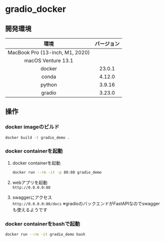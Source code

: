 # gradio_docker

## 開発環境

| 環境 | バージョン |
|:-------------:|:-------------:|
| MacBook Pro (13-inch, M1, 2020) | |
| macOS Venture 13.1 | |
| docker | 23.0.1 |
| conda | 4.12.0 |
| python | 3.9.16 |
| gradio | 3.23.0 |


## 操作

### docker imageのビルド

```bash
docker build -t gradio_demo .
```

### docker containerを起動

1. docker containerを起動
    ```bash
    docker run --rm -it -p 80:80 gradio_demo
    ```

2. webアプリを起動  
    `http://0.0.0.0:80`

3. swaggerにアクセス  
    `http://0.0.0.0:80/docs`
※gradioのバックエンドがFastAPIなのでswaggerも使えるようです


### docker containerをbashで起動

```bash
docker run --rm -it gradio_demo bash
```
